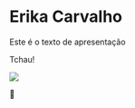 <h1> Erika Carvalho</h1>

<p> Este é o texto de apresentação </p>

<p>Tchau!</p>


<img src="https://cdn.jsdelivr.net/gh/devicons/devicon@latest/icons/javascript/javascript-original.svg" />
          

:dog: